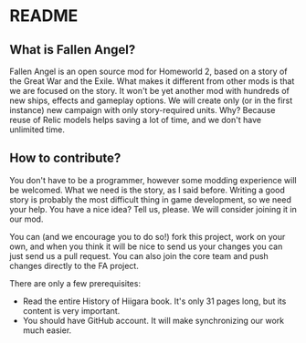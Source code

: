 README
============

What is Fallen Angel?
---------------------

Fallen Angel is an open source mod for Homeworld 2, based on a story of the Great War and the Exile. What makes it different from other mods is that we are focused on the story. It won't be yet another mod with hundreds of new ships, effects and gameplay options. We will create only (or in the first instance) new campaign with only story-required units. Why? Because reuse of Relic models helps saving a lot of time, and we don't have unlimited time.

How to contribute?
------------------

You don't have to be a programmer, however some modding experience will be welcomed. What we need is the story, as I said before. Writing a good story is probably the most difficult thing in game development, so we need your help.
You have a nice idea? Tell us, please. We will consider joining it in our mod.

You can (and we encourage you to do so!) fork this project, work on your own, and when you think it will be nice to send us your changes you can just send us a pull request.
You can also join the core team and push changes directly to the FA project.

There are only a few prerequisites:
* Read the entire History of Hiigara book. It's only 31 pages long, but its content is very important.
* You should have GitHub account. It will make synchronizing our work much easier.
